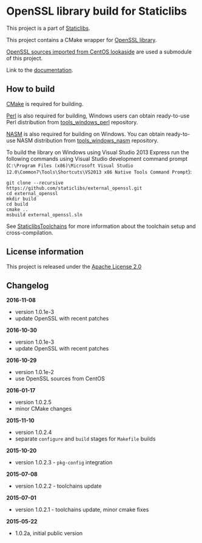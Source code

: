 OpenSSL library build for Staticlibs
====================================

This project is a part of [Staticlibs](http://staticlibs.net/).

This project contains a CMake wrapper for [OpenSSL library](https://www.openssl.org/). 

[OpenSSL sources imported from CentOS lookaside](https://github.com/ojdkbuild/lookaside_openssl.git)
are used a submodule of this project.

Link to the [documentation](https://www.openssl.org/docs/).

How to build
------------

[CMake](http://cmake.org/) is required for building.

[Perl](https://www.perl.org/) is also required for building, Windows users can obtain ready-to-use
Perl distribution from [tools_windows_perl](https://github.com/staticlibs/tools_windows_perl) repository.

[NASM](http://nasm.us/) is also required for building on Windows.
You can obtain ready-to-use NASM distribution from 
[tools_windows_nasm](https://github.com/staticlibs/tools_windows_nasm) repository.

To build the library on Windows using Visual Studio 2013 Express run the following commands using
Visual Studio development command prompt 
(`C:\Program Files (x86)\Microsoft Visual Studio 12.0\Common7\Tools\Shortcuts\VS2013 x86 Native Tools Command Prompt`):

    git clone --recursive https://github.com/staticlibs/external_openssl.git
    cd external_openssl
    mkdir build
    cd build
    cmake ..
    msbuild external_openssl.sln

See [StaticlibsToolchains](https://github.com/staticlibs/wiki/wiki/StaticlibsToolchains) for 
more information about the toolchain setup and cross-compilation.

License information
-------------------

This project is released under the [Apache License 2.0](http://www.apache.org/licenses/LICENSE-2.0)

Changelog
---------

**2016-11-08**

 * version 1.0.1e-3
 * update OpenSSL with recent patches

**2016-10-30**

 * version 1.0.1e-3
 * update OpenSSL with recent patches

**2016-10-29**

 * version 1.0.1e-2
 * use OpenSSL sources from CentOS

**2016-01-17**

 * version 1.0.2.5
 * minor CMake changes

**2015-11-10**

 * version 1.0.2.4
 * separate `configure` and `build` stages for `Makefile` builds

**2015-10-20**

 * version 1.0.2.3 - `pkg-config` integration

**2015-07-08**

 * version 1.0.2.2 - toolchains update

**2015-07-01**

 * version 1.0.2.1 - toolchains update, minor cmake fixes

**2015-05-22**

 * 1.0.2a, initial public version
